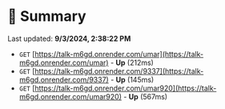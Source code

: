 # 📖 Summary
Last updated: **9/3/2024, 2:38:22 PM**

- `GET` [https://talk-m6gd.onrender.com/umar](https://talk-m6gd.onrender.com/umar) - **Up** (212ms)
- `GET` [https://talk-m6gd.onrender.com/9337](https://talk-m6gd.onrender.com/9337) - **Up** (145ms)
- `GET` [https://talk-m6gd.onrender.com/umar920](https://talk-m6gd.onrender.com/umar920) - **Up** (567ms)
